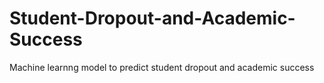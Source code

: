 # Student-Dropout-and-Academic-Success
Machine learnng model to predict student dropout and academic success
